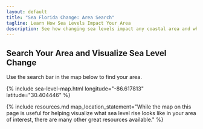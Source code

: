 ```yaml
---
layout: default
title: "Sea Florida Change: Area Search"
tagline: Learn How Sea Levels Impact Your Area
description: See how changing sea levels impact any coastal area and what its future holds.
---
```


## Search Your Area and Visualize Sea Level Change

Use the search bar in the map below to find your area.

{% include sea-level-map.html longitude="-86.617813" latitude="30.404446" %}

{% include resources.md map_location_statement="While the map on this page is useful for helping visualize what sea level rise looks like in your area of interest, there are many other great resources available." %}